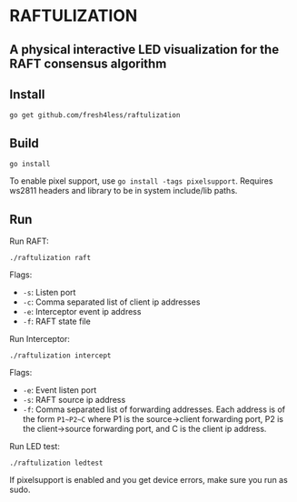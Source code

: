 # RAFTULIZATION
## A physical interactive LED visualization for the RAFT consensus algorithm

## Install
`go get github.com/fresh4less/raftulization`

## Build
`go install`

To enable pixel support, use `go install -tags pixelsupport`. Requires ws2811 headers and library to be in system include/lib paths.

## Run
Run RAFT:

`./raftulization raft`

Flags:
 - `-s`: Listen port
 - `-c`: Comma separated list of client ip addresses
 - `-e`: Interceptor event ip address
 - `-f`: RAFT state file

Run Interceptor:

`./raftulization intercept`

Flags:
 - `-e`: Event listen port
 - `-s`: RAFT source ip address
 - `-f`: Comma separated list of forwarding addresses. Each address is of the form `P1~P2~C` where P1 is the source->client forwarding port,
         P2 is the client->source forwarding port, and C is the client ip address.

Run LED test:

`./raftulization ledtest`

If pixelsupport is enabled and you get device errors, make sure you run as sudo.

